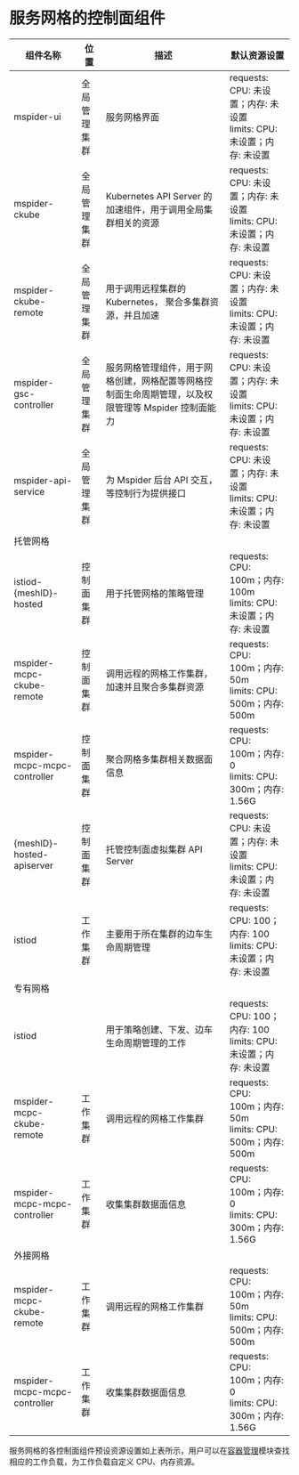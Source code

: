# 服务网格的控制面组件

| 组件名称                     | 位置         | 描述           | 默认资源设置             |
| ---------------------------- | ------------ | ---------------------------- | ---------------- |
| mspider-ui                   | 全局管理集群 | 服务网格界面                                                                                         | requests: CPU: 未设置；内存: 未设置<br> limits: CPU: 未设置；内存: 未设置 |
| mspider-ckube                | 全局管理集群 | Kubernetes API Server  的加速组件，用于调用全局集群相关的资源                                        | requests: CPU: 未设置；内存: 未设置<br/> limits: CPU: 未设置；内存: 未设置 |
| mspider-ckube-remote         | 全局管理集群 | 用于调用远程集群的 Kubernetes， 聚合多集群资源，并且加速                                            | requests: CPU: 未设置；内存: 未设置<br/> limits: CPU: 未设置；内存: 未设置 |
| mspider-gsc-controller       | 全局管理集群 | 服务网格管理组件，用于网格创建，网格配置等网格控制面生命周期管理，以及权限管理等 Mspider  控制面能力 | requests: CPU: 未设置；内存: 未设置 <br/>limits: CPU: 未设置；内存: 未设置 |
| mspider-api-service          | 全局管理集群 | 为 Mspider 后台 API 交互，等控制行为提供接口                                                     | requests: CPU: 未设置；内存: 未设置 <br/>limits: CPU: 未设置；内存: 未设置 |
| 托管网格                     |              |                                                                                                      |                                                                        |
| istiod-{meshID}-hosted       | 控制面集群   | 用于托管网格的策略管理                                                                               | requests: CPU: 100m；内存: 100m <br/>limits: CPU: 未设置；内存: 未设置 |
| mspider-mcpc-ckube-remote    | 控制面集群   | 调用远程的网格工作集群，加速并且聚合多集群资源                                                       | requests: CPU: 100m；内存: 50m<br/>limits: CPU: 500m；内存: 500m     |
| mspider-mcpc-mcpc-controller | 控制面集群   | 聚合网格多集群相关数据面信息                                                                         | requests: CPU: 100m；内存: 0<br/> limits: CPU: 300m；内存: 1.56G      |
| {meshID}-hosted-apiserver    | 控制面集群   | 托管控制面虚拟集群  API Server                                                                       | requests: CPU: 未设置；内存: 未设置<br/> limits: CPU: 未设置；内存: 未设置 |
| istiod                       | 工作集群     | 主要用于所在集群的边车生命周期管理                                                                   | requests: CPU: 100；内存: 100<br/> limits: CPU: 未设置；内存: 未设置  |
| 专有网格                     |              |                                                                                                      |                                                                        |
| istiod                       |              | 用于策略创建、下发、边车生命周期管理的工作                                                           | requests: CPU: 100；内存: 100<br/> limits: CPU: 未设置；内存: 未设置  |
| mspider-mcpc-ckube-remote    | 工作集群     | 调用远程的网格工作集群                                                                               | requests: CPU: 100m；内存: 50m<br/> limits: CPU: 500m；内存: 500m     |
| mspider-mcpc-mcpc-controller | 工作集群     | 收集集群数据面信息                                                                                   | requests: CPU: 100m；内存: 0<br/> limits: CPU: 300m；内存: 1.56G      |
| 外接网格                     |              |                                                                                                      |                                                                        |
| mspider-mcpc-ckube-remote    | 工作集群     | 调用远程的网格工作集群                                                                               | requests: CPU: 100m；内存: 50m<br/> limits: CPU: 500m；内存: 500m     |
| mspider-mcpc-mcpc-controller | 工作集群     | 收集集群数据面信息                                                                                   | requests: CPU: 100m；内存: 0<br/> limits: CPU: 300m；内存: 1.56G      |

服务网格的各控制面组件预设资源设置如上表所示，用户可以在[容器管理](../../kpanda/user-guide/workloads/create-deployment.md)模块查找相应的工作负载，为工作负载自定义 CPU、内存资源。